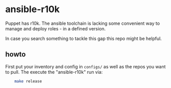 # ansible-r10k

Puppet has r10k. The ansible toolchain is lacking some convenient way to manage and deploy roles - in a defined version.

In case you search something to tackle this gap this repo might be helpful.

## howto

First put your inventory and config in `configs/` as well as the repos you want to pull. The execute the "ansible-r10k" run via:

```bash
    make release
```

